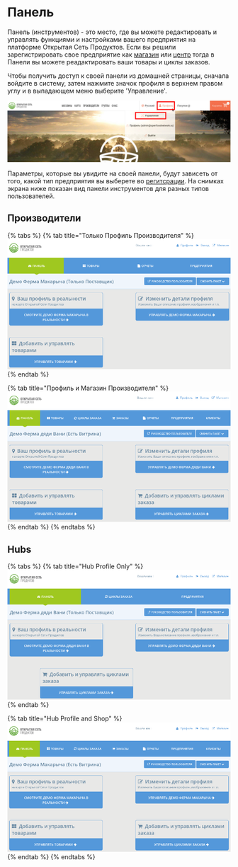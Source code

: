 # Панель

Панель \(инструментов\) - это место, где вы можете редактировать и управлять функциями и настройками вашего предприятия на платформе Открытая Сеть Продуктов. Если вы решили зарегистрировать свое предприятие как [магазин](../your-quick-start-on-ofn-given-who-you-are.md#shop) или [центр](../your-quick-start-on-ofn-given-who-you-are.md#hub) тогда в Панели вы можете реадактировать ваши товары и циклы заказов.

Чтобы получить доступ к своей панели из домашней страницы, сначала войдите в систему, затем нажмите значок профиля в верхнем правом углу и  в выпадающем меню выберите 'Управление'.

![](../.gitbook/assets/dash1.jpg)

Параметры, которые вы увидите на своей панели, будут зависеть от того, какой тип предприятия вы выберете во [регитсрации](register-and-create-your-profile.md). На снимках экрана ниже показан вид панели инструментов для разных типов пользователей.

## Производители

{% tabs %}
{% tab title="Только Профиль Производителя" %}
![](../.gitbook/assets/dashboard-profile-only.png)
{% endtab %}

{% tab title="Профиль и Магазин Производителя" %}
![](../.gitbook/assets/dashboard-shop.png)
{% endtab %}
{% endtabs %}

## Hubs

{% tabs %}
{% tab title="Hub Profile Only" %}
![](../.gitbook/assets/hub-dashboard-profile-only.png)
{% endtab %}

{% tab title="Hub Profile and Shop" %}
![](../.gitbook/assets/hub-dashboard-shopfront.png)
{% endtab %}
{% endtabs %}

